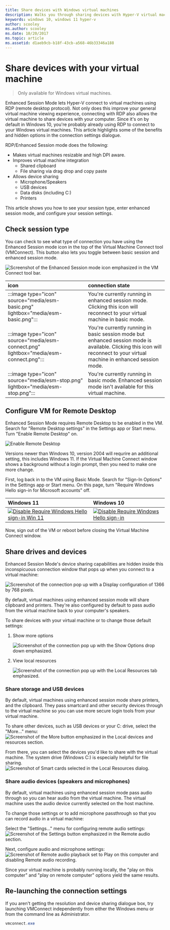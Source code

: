 ```yaml
---
title: Share devices with Windows virtual machines
description: Walks you through sharing devices with Hyper-V virtual machines (USB, audio, microphone, and mounted drives)
keywords: windows 10, windows 11 hyper-v
author: scooley
ms.author: scooley
ms.date: 10/20/2017
ms.topic: article
ms.assetid: d1aeb9cb-b18f-43cb-a568-46b33346a188
---
```


# Share devices with your virtual machine

> Only available for Windows virtual machines.

Enhanced Session Mode lets Hyper-V connect to virtual machines using RDP (remote desktop protocol). Not only does this improve your general virtual machine viewing experience, connecting with RDP also allows the virtual machine to share devices with your computer. Since it's on by default in Windows 10, you're probably already using RDP to connect to your Windows virtual machines. This article highlights some of the benefits and hidden options in the connection settings dialogue.

RDP/Enhanced Session mode does the following:

- Makes virtual machines resizable and high DPI aware.
- Improves virtual machine integration
  - Shared clipboard
  - File sharing via drag drop and copy paste
- Allows device sharing
  - Microphone/Speakers
  - USB devices
  - Data disks (including C:)
  - Printers

This article shows you how to see your session type, enter enhanced session mode, and configure your session settings.

## Check session type

You can check to see what type of connection you have using the Enhanced Session mode icon in the top of the Virtual Machine Connect tool (VMConnect). This button also lets you toggle between basic session and enhanced session mode.

![Screenshot of the Enhanced Session mode icon emphasized in the VM Connect tool bar.](media/esm-button-location.png)

| icon | connection state |
|:-----|:---------|
|:::image type="icon" source="media/esm-basic.png" lightbox="media/esm-basic.png":::| You're currently running in enhanced session mode.  Clicking this icon will reconnect to your virtual machine in basic mode. |
|:::image type="icon" source="media/esm-connect.png" lightbox="media/esm-connect.png":::| You're currently running in basic session mode but enhanced session mode is available.  Clicking this icon will reconnect to your virtual machine in enhanced session mode.  |
|:::image type="icon" source="media/esm-stop.png" lightbox="media/esm-stop.png":::| You're currently running in basic mode.  Enhanced session mode isn't available for this virtual machine. |

## Configure VM for Remote Desktop

Enhanced Session Mode requires Remote Desktop to be enabled in the VM. Search for "Remote Desktop settings" in the Settings app or Start menu. Turn "Enable Remote Desktop" on.

![Enable Remote Desktop](media/remote-desktop-settings.png)

Versions newer than Windows 10, version 2004 will requrire an additional setting, this includes Windows 11. If the Virtual Machine Connect window shows a background without a login prompt, then you need to make one more change.

First, log back in to the VM using Basic Mode. Search for "Sign-In Options" in the Settings app or Start menu.
On this page, turn "Require Windows Hello sign-in for Microsoft accounts" off.

| Windows 11 | Windows 10 |
|:----|:----|
|[ ![Disable Require Windows Hello sign-in Win 11](media/sign-in-options-win11.png) ](media/sign-in-options-win11.png#lightbox)|[ ![Disable Require Windows Hello sign-in](media/sign-in-options.png) ](media/sign-in-options.png#lightbox) |

Now, sign out of the VM or reboot before closing the Virtual Machine Connect window.

## Share drives and devices

Enhanced Session Mode's device sharing capabilities are hidden inside this inconspicuous connection window that pops up when you connect to a virtual machine:

![Screenshot of the connection pop up with a Display configuration of 1366 by 768 pixels.](media/esm-default-view.png)

By default, virtual machines using enhanced session mode will share clipboard and printers. They're also configured by default to pass audio from the virtual machine back to your computer's speakers.

To share devices with your virtual machine or to change those default settings:

1. Show more options

      ![Screenshot of the connection pop up with the Show Options drop down emphasized.](media/esm-show-options.png)

1. View local resources

      ![Screenshot of the connection pop up with the Local Resources tab emphasized.](media/esm-local-resources.png)

### Share storage and USB devices

By default, virtual machines using enhanced session mode share printers, and the clipboard. They pass smartcard and other security devices through to the virtual machine so you can use more secure login tools from your virtual machine.

To share other devices, such as USB devices or your C: drive, select the "More..." menu:  
![Screenshot of the More button emphasized in the Local devices and resources section.](media/esm-more-devices.png)

From there, you can select the devices you'd like to share with the virtual machine. The system drive (Windows C:) is especially helpful for file sharing.  
![Screenshot of Smart cards selected in the Local Resources dialog.](media/esm-drives-usb.png)

### Share audio devices (speakers and microphones)

By default, virtual machines using enhanced session mode pass audio through so you can hear audio from the virtual machine. The virtual machine uses the audio device currently selected on the host machine.

To change those settings or to add microphone passthrough so that you can record audio in a virtual machine:

Select the "Settings..." menu for configuring remote audio settings:  
![Screenshot of the Settings button emphasized in the Remote audio section.](media/esm-audio.png)

Next, configure audio and microphone settings: 
![Screenshot of Remote audio playback set to Play on this computer and disabling Remote audio recording.](media/esm-audio-settings.png)

Since your virtual machine is probably running locally, the "play on this computer" and "play on remote computer" options yield the same results.

## Re-launching the connection settings

If you aren't getting the resolution and device sharing dialogue box, try launching VMConnect independently from either the Windows menu or from the command line as Administrator.  

``` Powershell
vmconnect.exe
```

